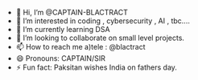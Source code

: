 - 👋 Hi, I’m @CAPTAIN-BLACTRACT
- 👀 I’m interested in coding , cybersecurity , AI , tbc....
- 🌱 I’m currently learning DSA
- 💞️ I’m looking to collaborate on small level projects. 
- 📫 How to reach me a)tele : @blactract 
- 😄 Pronouns: CAPTAIN/SIR
- ⚡ Fun fact: Paksitan wishes India on fathers day.

<!---
CAPTAIN-BLACTRACT/CAPTAIN-BLACTRACT is a ✨ special ✨ repository because its `README.md` (this file) appears on your GitHub profile.
You can click the Preview link to take a look at your changes.
--->
